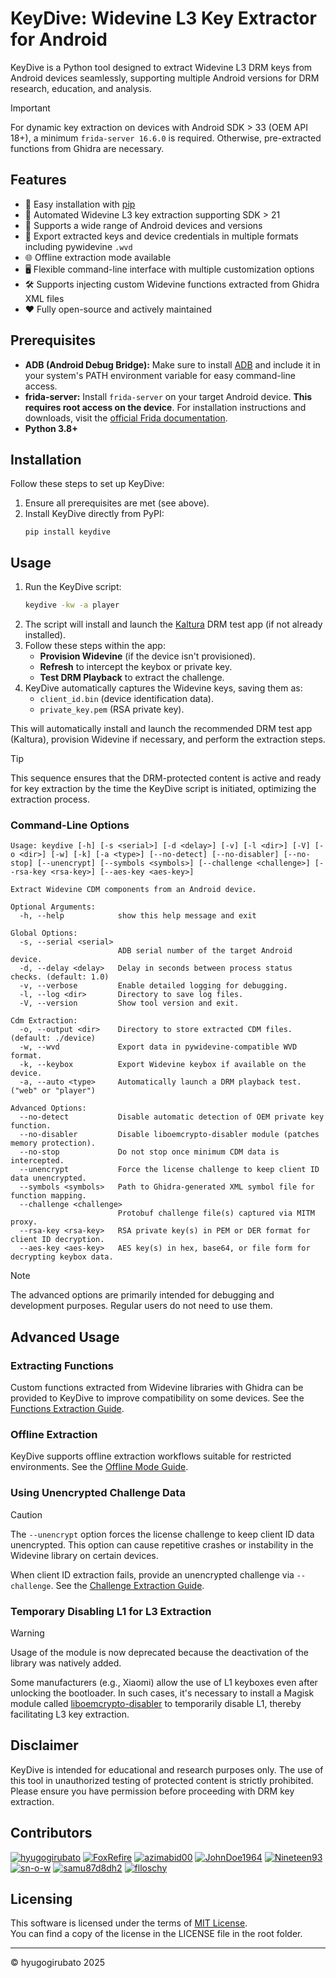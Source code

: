 # KeyDive: Widevine L3 Key Extractor for Android

KeyDive is a Python tool designed to extract Widevine L3 DRM keys from Android devices seamlessly, supporting multiple Android versions for DRM research, education, and analysis.

> [!IMPORTANT]  
> For dynamic key extraction on devices with Android SDK > 33 (OEM API 18+), a minimum `frida-server 16.6.0` is required. Otherwise, pre-extracted functions from Ghidra are necessary.

## Features

- 🚀 Easy installation with [pip](https://pip.pypa.io/)
- 🔄 Automated Widevine L3 key extraction supporting SDK > 21
- 📱 Supports a wide range of Android devices and versions
- 💾 Export extracted keys and device credentials in multiple formats including pywidevine `.wvd`
- 🌐 Offline extraction mode available
- 🖥️ Flexible command-line interface with multiple customization options
- 🛠️ Supports injecting custom Widevine functions extracted from Ghidra XML files
- ❤️ Fully open-source and actively maintained

## Prerequisites

- **ADB (Android Debug Bridge):** Make sure to install [ADB](https://github.com/hyugogirubato/KeyDive/blob/main/docs/PACKAGE.md#adb-android-debug-bridge) and include it in your system's PATH environment variable for easy command-line access.
- **frida-server:** Install `frida-server` on your target Android device. **This requires root access on the device**. For installation instructions and downloads, visit the [official Frida documentation](https://frida.re/docs/installation/).
- **Python 3.8+**

## Installation

Follow these steps to set up KeyDive:

1. Ensure all prerequisites are met (see above).
2. Install KeyDive directly from PyPI:
   ````shell
   pip install keydive
   ````

## Usage

1. Run the KeyDive script:
   ````bash
   keydive -kw -a player
   ````
2. The script will install and launch the [Kaltura](https://github.com/kaltura/kaltura-device-info-android) DRM test app (if not already installed).
3. Follow these steps within the app:
    - **Provision Widevine** (if the device isn't provisioned).
    - **Refresh** to intercept the keybox or private key.
    - **Test DRM Playback** to extract the challenge.
4. KeyDive automatically captures the Widevine keys, saving them as:
    - `client_id.bin` (device identification data).
    - `private_key.pem` (RSA private key).

This will automatically install and launch the recommended DRM test app (Kaltura), provision Widevine if necessary, and perform the extraction steps.

> [!TIP]  
> This sequence ensures that the DRM-protected content is active and ready for key extraction by the time the KeyDive script is initiated, optimizing the extraction process.

### Command-Line Options

````shell
Usage: keydive [-h] [-s <serial>] [-d <delay>] [-v] [-l <dir>] [-V] [-o <dir>] [-w] [-k] [-a <type>] [--no-detect] [--no-disabler] [--no-stop] [--unencrypt] [--symbols <symbols>] [--challenge <challenge>] [--rsa-key <rsa-key>] [--aes-key <aes-key>]

Extract Widevine CDM components from an Android device.

Optional Arguments:
  -h, --help            show this help message and exit

Global Options:
  -s, --serial <serial>
                        ADB serial number of the target Android device.
  -d, --delay <delay>   Delay in seconds between process status checks. (default: 1.0)
  -v, --verbose         Enable detailed logging for debugging.
  -l, --log <dir>       Directory to save log files.
  -V, --version         Show tool version and exit.

Cdm Extraction:
  -o, --output <dir>    Directory to store extracted CDM files. (default: ./device)
  -w, --wvd             Export data in pywidevine-compatible WVD format.
  -k, --keybox          Export Widevine keybox if available on the device.
  -a, --auto <type>     Automatically launch a DRM playback test. ("web" or "player")

Advanced Options:
  --no-detect           Disable automatic detection of OEM private key function.
  --no-disabler         Disable liboemcrypto-disabler module (patches memory protection).
  --no-stop             Do not stop once minimum CDM data is intercepted.
  --unencrypt           Force the license challenge to keep client ID data unencrypted.
  --symbols <symbols>   Path to Ghidra-generated XML symbol file for function mapping.
  --challenge <challenge>
                        Protobuf challenge file(s) captured via MITM proxy.
  --rsa-key <rsa-key>   RSA private key(s) in PEM or DER format for client ID decryption.
  --aes-key <aes-key>   AES key(s) in hex, base64, or file form for decrypting keybox data.
````

> [!NOTE]  
> The advanced options are primarily intended for debugging and development purposes. Regular users do not need to use them.

## Advanced Usage

### Extracting Functions

Custom functions extracted from Widevine libraries with Ghidra can be provided to KeyDive to improve compatibility on some devices. See the [Functions Extraction Guide](https://github.com/hyugogirubato/KeyDive/blob/main/docs/advanced/FUNCTIONS.md).

### Offline Extraction

KeyDive supports offline extraction workflows suitable for restricted environments. See the [Offline Mode Guide](https://github.com/hyugogirubato/KeyDive/blob/main/docs/advanced/OFFLINE.md).

### Using Unencrypted Challenge Data

> [!CAUTION]  
> The `--unencrypt` option forces the license challenge to keep client ID data unencrypted. This option can cause repetitive crashes or instability in the Widevine library on certain devices.

When client ID extraction fails, provide an unencrypted challenge via `--challenge`. See the [Challenge Extraction Guide](https://github.com/hyugogirubato/KeyDive/blob/main/docs/advanced/CHALLENGE.md).

### Temporary Disabling L1 for L3 Extraction

> [!WARNING]  
> Usage of the module is now deprecated because the deactivation of the library was natively added.

Some manufacturers (e.g., Xiaomi) allow the use of L1 keyboxes even after unlocking the bootloader. In such cases, it's necessary to install a Magisk module called [liboemcrypto-disabler](https://github.com/hyugogirubato/KeyDive/blob/main/docs/PACKAGE.md#liboemcrypto-disabler) to temporarily disable L1, thereby facilitating L3 key extraction.

## Disclaimer

KeyDive is intended for educational and research purposes only. The use of this tool in unauthorized testing of protected content is strictly prohibited. Please ensure you have permission before proceeding with DRM key extraction.

## Contributors

<a href="https://github.com/hyugogirubato"><img src="https://images.weserv.nl/?url=avatars.githubusercontent.com/u/65763543?v=4&h=25&w=25&fit=cover&mask=circle&maxage=7d" alt="hyugogirubato"/></a>
<a href="https://github.com/FoxRefire"><img src="https://images.weserv.nl/?url=avatars.githubusercontent.com/u/155989196?v=4&h=25&w=25&fit=cover&mask=circle&maxage=7d" alt="FoxRefire"/></a>
<a href="https://github.com/azimabid00"><img src="https://images.weserv.nl/?url=avatars.githubusercontent.com/u/110490898?v=4&h=25&w=25&fit=cover&mask=circle&maxage=7d" alt="azimabid00"/></a>
<a href="https://github.com/JohnDoe1964"><img src="https://images.weserv.nl/?url=avatars.githubusercontent.com/u/167800584?v=4&h=25&w=25&fit=cover&mask=circle&maxage=7d" alt="JohnDoe1964"/></a>
<a href="https://github.com/Nineteen93"><img src="https://images.weserv.nl/?url=avatars.githubusercontent.com/u/107993263?v=4&h=25&w=25&fit=cover&mask=circle&maxage=7d" alt="Nineteen93"/></a>
<a href="https://github.com/sn-o-w"><img src="https://images.weserv.nl/?url=avatars.githubusercontent.com/u/2406819?v=4&h=25&w=25&fit=cover&mask=circle&maxage=7d" alt="sn-o-w"/></a>
<a href="https://github.com/sn-o-w"><img src="https://images.weserv.nl/?url=avatars.githubusercontent.com/u/206893953?v=4&h=25&w=25&fit=cover&mask=circle&maxage=7d" alt="samu87d8dh2"/></a>
<a href="https://github.com/flloschy"><img src="https://images.weserv.nl/?url=avatars.githubusercontent.com/u/69321390?v=4&h=25&w=25&fit=cover&mask=circle&maxage=7d" alt="flloschy "/></a>

## Licensing

This software is licensed under the terms of [MIT License](https://github.com/hyugogirubato/KeyDive/blob/main/LICENSE).  
You can find a copy of the license in the LICENSE file in the root folder.

---

© hyugogirubato 2025
